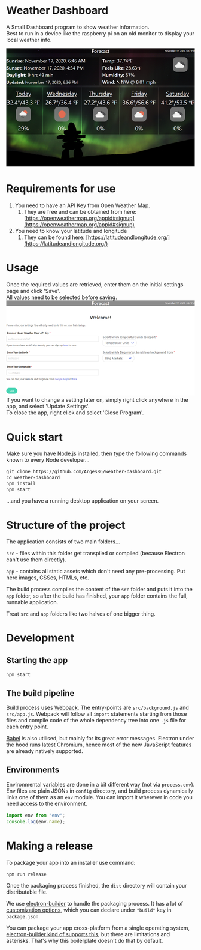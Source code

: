 # Weather Dashboard

A Small Dashboard program to show weather information.   
Best to run in a device like the raspberry pi on an old monitor to display your local weather info.

![app](screenshots/forecast.png)

# Requirements for use
1. You need to have an API Key from Open Weather Map.
   1. They are free and can be obtained from here: [https://openweathermap.org/appid#signup](https://openweathermap.org/appid#signup)
1. You need to know your latitude and longitude
   1. They can be found here: [https://latitudeandlongitude.org/](https://latitudeandlongitude.org/)

# Usage
Once the required values are retrieved, enter them on the initial settings page and click 'Save'.   
All values need to be selected before saving.   
![settings](screenshots/settings.png)   
If you want to change a setting later on, simply right click anywhere in the app, and select 'Update Settings'.   
To close the app, right click and select 'Close Program'.   

# Quick start

Make sure you have [Node.js](https://nodejs.org) installed, then type the following commands known to every Node developer...
```
git clone https://github.com/Arges86/weather-dashboard.git
cd weather-dashboard
npm install
npm start
```
...and you have a running desktop application on your screen.

# Structure of the project

The application consists of two main folders...

`src` - files within this folder get transpiled or compiled (because Electron can't use them directly).

`app` - contains all static assets which don't need any pre-processing. Put here images, CSSes, HTMLs, etc.

The build process compiles the content of the `src` folder and puts it into the `app` folder, so after the build has finished, your `app` folder contains the full, runnable application.

Treat `src` and `app` folders like two halves of one bigger thing.

# Development

## Starting the app

```
npm start
```

## The build pipeline

Build process uses [Webpack](https://webpack.js.org/). The entry-points are `src/background.js` and `src/app.js`. Webpack will follow all `import` statements starting from those files and compile code of the whole dependency tree into one `.js` file for each entry point.

[Babel](http://babeljs.io/) is also utilised, but mainly for its great error messages. Electron under the hood runs latest Chromium, hence most of the new JavaScript features are already natively supported.

## Environments

Environmental variables are done in a bit different way (not via `process.env`). Env files are plain JSONs in `config` directory, and build process dynamically links one of them as an `env` module. You can import it wherever in code you need access to the environment.
```js
import env from "env";
console.log(env.name);
```

# Making a release

To package your app into an installer use command:
```
npm run release
```

Once the packaging process finished, the `dist` directory will contain your distributable file.

We use [electron-builder](https://github.com/electron-userland/electron-builder) to handle the packaging process. It has a lot of [customization options](https://www.electron.build/configuration/configuration), which you can declare under `"build"` key in `package.json`.

You can package your app cross-platform from a single operating system, [electron-builder kind of supports this](https://www.electron.build/multi-platform-build), but there are limitations and asterisks. That's why this boilerplate doesn't do that by default.
